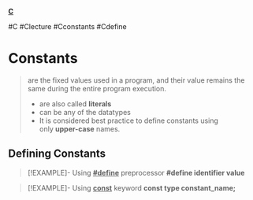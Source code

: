 **[C](C#^CONST)**

#C #Clecture #Cconstants #Cdefine
# Constants
> are the fixed values used in a program, and their value remains the same during the entire program execution.
>- are also called **literals**
>- can be any of the datatypes
>- It is considered best practice to define constants using only **upper-case** names.

## Defining Constants
>[!EXAMPLE]- Using **<u>\#define</u>** preprocessor
> **\#define identifier value**

>[!EXAMPLE]- Using **<u>const</u>** keyword
> **const type constant_name;**